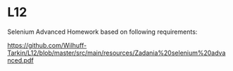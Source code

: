 # L12
Selenium Advanced Homework based on following requirements:

https://github.com/Wilhuff-Tarkin/L12/blob/master/src/main/resources/Zadania%20selenium%20advanced.pdf

